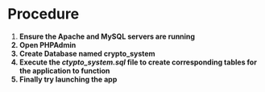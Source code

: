 <h1>Procedure</h1>
<ol>
  <li><b>Ensure the Apache and MySQL servers are running</li>
  <li>Open PHPAdmin</li>
  <li>Create Database named crypto_system</li>
  <li>Execute the <i>ctypto_system.sql</i> file to create corresponding tables for the application to function </li>
  <li>Finally try launching the app</li>
</ol>

